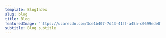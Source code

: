 ```yaml
---
template: BlogIndex
slug: blog
title: Blog
featuredImage: 'https://ucarecdn.com/3ce1b407-7d43-413f-a45a-c0699ede8f8b/'
subtitle: Blog subtitle
---
```


